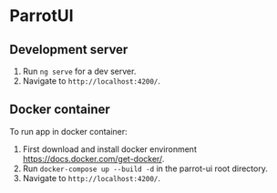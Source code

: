 # ParrotUI

## Development server

1. Run `ng serve` for a dev server. 
2. Navigate to `http://localhost:4200/`.

## Docker container

To run app in docker container:
1. First download and install docker environment https://docs.docker.com/get-docker/.
2. Run ```docker-compose up --build -d``` in the parrot-ui root directory.
3. Navigate to `http://localhost:4200/`.
